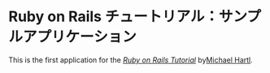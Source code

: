 # Ruby on Rails チュートリアル：サンプルアプリケーション

This is the first application for the
[*Ruby on Rails Tutorial*](http://railstutorial.jp/)
by[Michael Hartl](http://michaelhartl.com/).